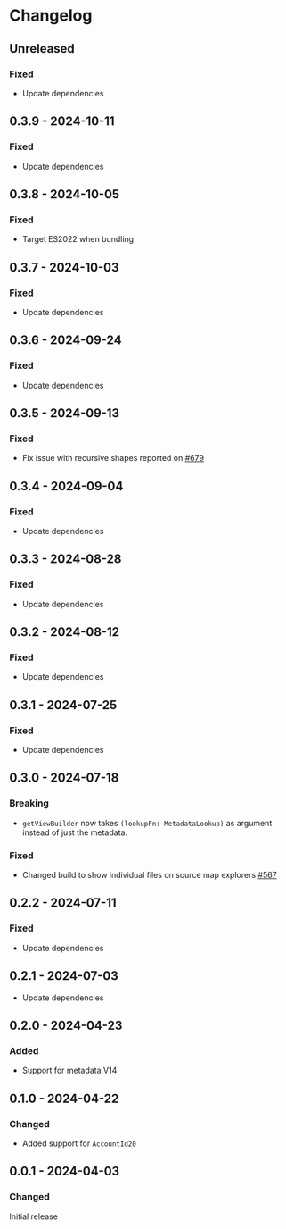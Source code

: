 # Changelog

## Unreleased

### Fixed

- Update dependencies

## 0.3.9 - 2024-10-11

### Fixed

- Update dependencies

## 0.3.8 - 2024-10-05

### Fixed

- Target ES2022 when bundling

## 0.3.7 - 2024-10-03

### Fixed

- Update dependencies

## 0.3.6 - 2024-09-24

### Fixed

- Update dependencies

## 0.3.5 - 2024-09-13

### Fixed

- Fix issue with recursive shapes reported on [#679](https://github.com/polkadot-api/polkadot-api/issues/679)

## 0.3.4 - 2024-09-04

### Fixed

- Update dependencies

## 0.3.3 - 2024-08-28

### Fixed

- Update dependencies

## 0.3.2 - 2024-08-12

### Fixed

- Update dependencies

## 0.3.1 - 2024-07-25

### Fixed

- Update dependencies

## 0.3.0 - 2024-07-18

### Breaking

- `getViewBuilder` now takes `(lookupFn: MetadataLookup)` as argument instead of just the metadata.

### Fixed

- Changed build to show individual files on source map explorers [#567](https://github.com/polkadot-api/polkadot-api/pull/567)

## 0.2.2 - 2024-07-11

### Fixed

- Update dependencies

## 0.2.1 - 2024-07-03

- Update dependencies

## 0.2.0 - 2024-04-23

### Added

- Support for metadata V14

## 0.1.0 - 2024-04-22

### Changed

- Added support for `AccountId20`

## 0.0.1 - 2024-04-03

### Changed

Initial release
